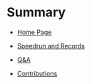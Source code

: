 # Summary

* [Home Page](MAIN.md)
* [Speedrun and Records](speedrun/MAIN.md)
* [Q&A](q&a/MAIN.md)

* [Contributions](CONTRIBUTION.md)

